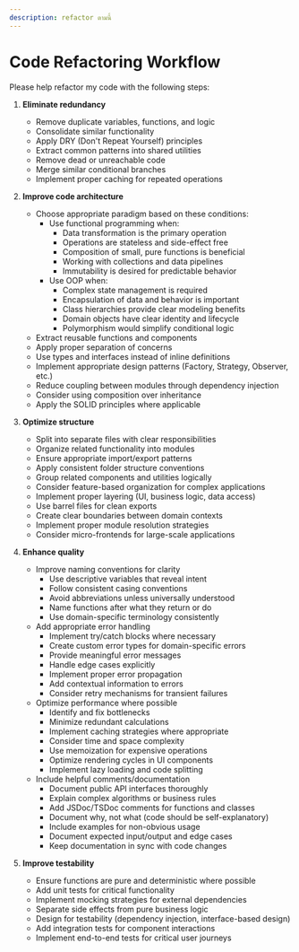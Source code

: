 ```yaml
---
description: refactor ตามนี้
---
```


# Code Refactoring Workflow

Please help refactor my code with the following steps:

1. **Eliminate redundancy**
   - Remove duplicate variables, functions, and logic
   - Consolidate similar functionality
   - Apply DRY (Don't Repeat Yourself) principles
   - Extract common patterns into shared utilities
   - Remove dead or unreachable code
   - Merge similar conditional branches
   - Implement proper caching for repeated operations

2. **Improve code architecture**
   - Choose appropriate paradigm based on these conditions:
     - Use functional programming when:
       - Data transformation is the primary operation
       - Operations are stateless and side-effect free
       - Composition of small, pure functions is beneficial
       - Working with collections and data pipelines
       - Immutability is desired for predictable behavior
     - Use OOP when:
       - Complex state management is required
       - Encapsulation of data and behavior is important
       - Class hierarchies provide clear modeling benefits
       - Domain objects have clear identity and lifecycle
       - Polymorphism would simplify conditional logic
   - Extract reusable functions and components
   - Apply proper separation of concerns
   - Use types and interfaces instead of inline definitions
   - Implement appropriate design patterns (Factory, Strategy, Observer, etc.)
   - Reduce coupling between modules through dependency injection
   - Consider using composition over inheritance
   - Apply the SOLID principles where applicable

3. **Optimize structure**
   - Split into separate files with clear responsibilities
   - Organize related functionality into modules
   - Ensure appropriate import/export patterns
   - Apply consistent folder structure conventions
   - Group related components and utilities logically
   - Consider feature-based organization for complex applications
   - Implement proper layering (UI, business logic, data access)
   - Use barrel files for clean exports
   - Create clear boundaries between domain contexts
   - Implement proper module resolution strategies
   - Consider micro-frontends for large-scale applications

4. **Enhance quality**
   - Improve naming conventions for clarity
     - Use descriptive variables that reveal intent
     - Follow consistent casing conventions
     - Avoid abbreviations unless universally understood
     - Name functions after what they return or do
     - Use domain-specific terminology consistently
   - Add appropriate error handling
     - Implement try/catch blocks where necessary
     - Create custom error types for domain-specific errors
     - Provide meaningful error messages
     - Handle edge cases explicitly
     - Implement proper error propagation
     - Add contextual information to errors
     - Consider retry mechanisms for transient failures
   - Optimize performance where possible
     - Identify and fix bottlenecks
     - Minimize redundant calculations
     - Implement caching strategies where appropriate
     - Consider time and space complexity
     - Use memoization for expensive operations
     - Optimize rendering cycles in UI components
     - Implement lazy loading and code splitting
   - Include helpful comments/documentation
     - Document public API interfaces thoroughly
     - Explain complex algorithms or business rules
     - Add JSDoc/TSDoc comments for functions and classes
     - Document why, not what (code should be self-explanatory)
     - Include examples for non-obvious usage
     - Document expected input/output and edge cases
     - Keep documentation in sync with code changes

5. **Improve testability**
   - Ensure functions are pure and deterministic where possible
   - Add unit tests for critical functionality
   - Implement mocking strategies for external dependencies
   - Separate side effects from pure business logic
   - Design for testability (dependency injection, interface-based design)
   - Add integration tests for component interactions
   - Implement end-to-end tests for critical user journeys